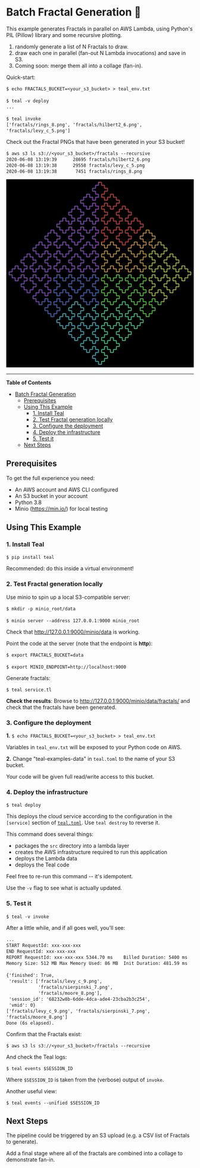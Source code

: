 # Batch Fractal Generation 💮

This example generates Fractals in parallel on AWS Lambda, using Python's PIL
(Pillow) library and some recursive plotting.

1. randomly generate a list of N Fractals to draw.
2. draw each one in parallel (fan-out N Lambda invocations) and save in S3.
3. Coming soon: merge them all into a collage (fan-in).

Quick-start:

```shell
$ echo FRACTALS_BUCKET=<your_s3_bucket> > teal_env.txt

$ teal -v deploy
...

$ teal invoke
['fractals/rings_8.png', 'fractals/hilbert2_6.png', 'fractals/levy_c_5.png']
```

Check out the Fractal PNGs that have been generated in your S3 bucket!

```shell
$ aws s3 ls s3://<your_s3_bucket>/fractals --recursive
2020-06-08 13:19:39      28695 fractals/hilbert2_6.png
2020-06-08 13:19:38      29558 fractals/levy_c_5.png
2020-06-08 13:19:38       7451 fractals/rings_8.png
```

![Sierpinski](img/sierpinski.png)

---


<!-- markdown-toc start - Don't edit this section. Run M-x markdown-toc-refresh-toc -->
**Table of Contents**

- [Batch Fractal Generation](#batch-fractal-generation)
    - [Prerequisites](#prerequisites)
    - [Using This Example](#using-this-example)
        - [1. Install Teal](#1-install-teal)
        - [2. Test Fractal generation locally](#2-test-fractal-generation-locally)
        - [3. Configure the deployment](#3-configure-the-deployment)
        - [4. Deploy the infrastructure](#4-deploy-the-infrastructure)
        - [5. Test it](#5-test-it)
    - [Next Steps](#next-steps)

<!-- markdown-toc end -->


## Prerequisites

To get the full experience you need:
- An AWS account and AWS CLI configured
- An S3 bucket in your account
- Python 3.8
- Minio (https://min.io/) for local testing


## Using This Example


### 1. Install Teal

```shell
$ pip install teal
```

Recommended: do this inside a virtual environment!


### 2. Test Fractal generation locally

Use minio to spin up a local S3-compatible server:

```shell
$ mkdir -p minio_root/data

$ minio server --address 127.0.0.1:9000 minio_root
```

Check that http://127.0.0.1:9000/minio/data is working.

Point the code at the server (note that the endpoint is **http**):

```shell
$ export FRACTALS_BUCKET=data

$ export MINIO_ENDPOINT=http://localhost:9000
```

Generate fractals:

```shell
$ teal service.tl
```

**Check the results**: Browse to http://127.0.0.1:9000/minio/data/fractals/ and
check that the fractals have been generated.


### 3. Configure the deployment

**1.** `$ echo FRACTALS_BUCKET=<your_s3_bucket> > teal_env.txt`

Variables in `teal_env.txt` will be exposed to your Python code on AWS.

**2.** Change "teal-examples-data" in `teal.toml` to the name of your S3 bucket.

Your code will be given full read/write access to this bucket.


### 4. Deploy the infrastructure

```shell
$ teal deploy
```

This deploys the cloud service according to the configuration in the `[service]`
section of [`teal.toml`](teal.toml). Use `teal destroy` to reverse it.

This command does several things:
- packages the `src` directory into a lambda layer
- creates the AWS infrastructure required to run this application
- deploys the Lambda data
- deploys the Teal code

Feel free to re-run this command -- it's idempotent.

Use the `-v` flag to see what is actually updated.


### 5. Test it

```shell
$ teal -v invoke
```

After a little while, and if all goes well, you'll see:

```
...
START RequestId: xxx-xxx-xxx
END RequestId: xxx-xxx-xxx
REPORT RequestId: xxx-xxx-xxx 5344.70 ms	Billed Duration: 5400 ms	Memory Size: 512 MB	Max Memory Used: 86 MB	Init Duration: 481.59 ms

{'finished': True,
 'result': ['fractals/levy_c_9.png',
            'fractals/sierpinski_7.png',
            'fractals/moore_8.png'],
 'session_id': '68232w8b-6dde-4dca-ade4-23cba2b3c254',
 'vmid': 0}
['fractals/levy_c_9.png', 'fractals/sierpinski_7.png', 'fractals/moore_8.png']
Done (6s elapsed).
```

Confirm that the Fractals exist:

```shell
$ aws s3 ls s3://<your_s3_bucket>/fractals --recursive
```

And check the Teal logs:

```shell
$ teal events $SESSION_ID
```

Where `$SESSION_ID` is taken from the (verbose) output of `invoke`.

Another useful view:

```shell
$ teal events --unified $SESSION_ID
```


## Next Steps

The pipeline could be triggered by an S3 upload (e.g. a CSV list of Fractals to
generate).

Add a final stage where all of the fractals are combined into a collage to
demonstrate fan-in.

